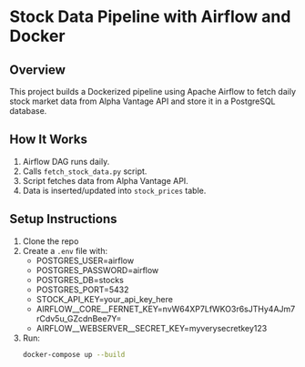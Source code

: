 # Stock Data Pipeline with Airflow and Docker

## Overview
This project builds a Dockerized pipeline using Apache Airflow to fetch daily stock market data from Alpha Vantage API and store it in a PostgreSQL database.

## How It Works
1. Airflow DAG runs daily.
2. Calls `fetch_stock_data.py` script.
3. Script fetches data from Alpha Vantage API.
4. Data is inserted/updated into `stock_prices` table.

## Setup Instructions
1. Clone the repo
2. Create a `.env` file with:
   - POSTGRES_USER=airflow
   - POSTGRES_PASSWORD=airflow
   - POSTGRES_DB=stocks
   - POSTGRES_PORT=5432
   - STOCK_API_KEY=your_api_key_here
   - AIRFLOW__CORE__FERNET_KEY=nvW64XP7LfWKO3r6sJTHy4AJm7rCdv5u_GZcdnBee7Y=
   - AIRFLOW__WEBSERVER__SECRET_KEY=myverysecretkey123
3. Run:
   ```bash
   docker-compose up --build